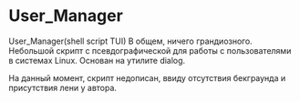 # User_Manager
User_Manager(shell script TUI)
В общем, ничего грандиозного. Небольшой скрипт с псевдографической для работы с пользователями в системах Linux.
Основан на утилите dialog.

На данный момент, скрипт недописан, ввиду отсутствия бекграунда и присутствия лени у автора.
